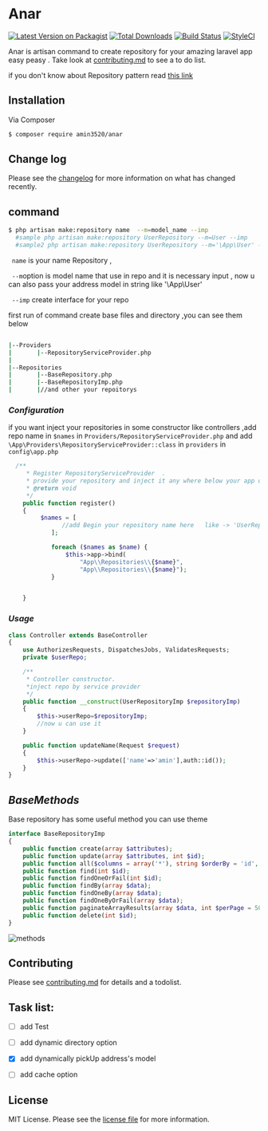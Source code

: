 # Anar

[![Latest Version on Packagist][ico-version]][link-packagist]
[![Total Downloads][ico-downloads]][link-downloads]
[![Build Status][ico-travis]][link-travis]
[![StyleCI](https://github.styleci.io/repos/163210230/shield?branch=master)](https://github.styleci.io/repos/163210230)

Anar is artisan command to create  repository for your amazing laravel app easy peasy . Take look at [contributing.md](contributing.md) to see a to do list.

if you don't know about Repository pattern read [this link](https://medium.com/employbl/use-the-repository-design-pattern-in-a-laravel-application-13f0b46a3dce)

## Installation

Via Composer

``` bash
$ composer require amin3520/anar
```


## Change log

Please see the [changelog](changelog.md) for more information on what has changed recently.

## command

``` bash
$ php artisan make:repository name  --m=model_name --imp 
  #sample php artisan make:repository UserRepository --m=User --imp 
  #sample2 php artisan make:repository UserRepository --m='\App\User' --imp 

```
```  name ``` is your name Repository ,

```  --m ```option is  model name that use in repo and it is necessary input , now u can also  pass your address model in string like '\App\User'

```  --imp ``` create interface for your repo


first run of command create base files and directory ,you can see them below

``` bash

|--Providers
|       |--RepositoryServiceProvider.php
|
|--Repositories
|       |--BaseRepository.php
|       |--BaseRepositoryImp.php
|       |//and other your repoitorys
```


### _Configuration_

if you want inject your repositories in some constructor like controllers ,add repo name 
in ```$names``` in ```Providers/RepositoryServiceProvider.php```
and add ``\App\Providers\RepositoryServiceProvider::class`` in ``providers`` in ``config\app.php``

```php
  /**
     * Register RepositoryServiceProvider  .
     * provide your repository and inject it any where below your app directoy, like in to your controller's app if you want to use it
     * @return void
     */
    public function register()
    {
         $names = [
               //add Begin your repository name here   like -> 'UserRepository',
            ];

            foreach ($names as $name) {
                $this->app->bind(
                    "App\\Repositories\\{$name}",
                    "App\\Repositories\\{$name}");
            }


    }
```

### _Usage_

```php
class Controller extends BaseController
{
    use AuthorizesRequests, DispatchesJobs, ValidatesRequests;
    private $userRepo;

    /**
     * Controller constructor.
     *inject repo by service provider
     */
    public function __construct(UserRepositoryImp $repositoryImp)
    {
        $this->userRepo=$repositoryImp;
        //now u can use it
    }

    public function updateName(Request $request)
    {
        $this->userRepo->update(['name'=>'amin'],auth::id());
    }
}
```


## _BaseMethods_

Base repository has some useful method you can use theme
```php
interface BaseRepositoryImp
{
    public function create(array $attributes);
    public function update(array $attributes, int $id);
    public function all($columns = array('*'), string $orderBy = 'id', string $sortBy = 'desc');
    public function find(int $id);
    public function findOneOrFail(int $id);
    public function findBy(array $data);
    public function findOneBy(array $data);
    public function findOneByOrFail(array $data);
    public function paginateArrayResults(array $data, int $perPage = 50);
    public function delete(int $id);
}
```
![methods][methods]


## Contributing

Please see [contributing.md](contributing.md) for details and a todolist.


## Task list:

- [ ] add Test 
- [ ] add dynamic directory option 
- [x] add dynamically  pickUp address's model 
- [ ] add cache option 




## License

MIT License. Please see the [license file](license.md) for more information.

[ico-version]: https://img.shields.io/packagist/v/amin3520/anar.svg?style=flat-square
[ico-downloads]: https://img.shields.io/packagist/dt/amin3520/anar.svg?style=flat-square
[ico-travis]: https://img.shields.io/travis/amin3520/anar/master.svg?style=flat-square
[ico-styleci]: https://styleci.io/repos/12345678/shield

[link-packagist]: https://packagist.org/packages/amin3520/anar
[link-downloads]: https://packagist.org/packages/amin3520/anar
[link-travis]: https://travis-ci.org/amin3520/anar
[link-styleci]: https://styleci.io/repos/12345678
[link-author]: https://github.com/amin3520
[link-contributors]: ../../contributors]
[methods]:http://s9.picofile.com/file/8347045218/explain_1.jpg

